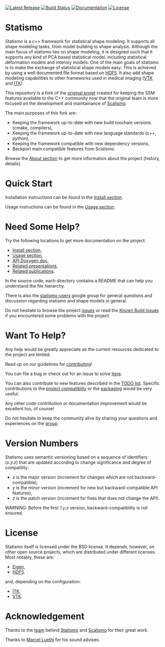 [![Latest Release](https://img.shields.io/badge/release-statismo%2F0.11.0-blue.svg)](https://github.com/kenavolic/statismo/releases)
[![Build Status](https://api.travis-ci.org/kenavolic/statismo.svg?branch=develop)](https://travis-ci.org/kenavolic/statismo)
[![Documentation](https://img.shields.io/badge/docs-doxygen-blue.svg)](http://kenavolic.github.io/statismo/)
[![License](https://img.shields.io/badge/license-BSD%203--Clause-blue.svg)](https://opensource.org/licenses/BSD-3-Clause)

Statismo
========

Statismo is a c++ framework for statistical shape modeling. It supports all shape modeling tasks, from model building to shape analysis. Although the main focus of statismo lies on shape modeling, it is designed such that it supports any kind of PCA based statistical model, including statistical deformation models and intensiy models. One of the main goals of statismo is to make the exchange of statistical shape models easy. This is achieved by using a well documented file format based on [HDF5](https://www.hdfgroup.org). It also add shape modeling capabilities to other frameworks used in medical imaging ([VTK](https://vtk.org/) and [ITK](https://itk.org/)).

This repository is a fork of the [original projet](https://github.com/statismo/statismo) created for keeping the SSM features available to the C++ community now that the original
team is more focused on the development and maintainance of [Scalismo](https://github.com/unibas-gravis/scalismo).

The main purposes of this fork are:
* Keeping the framework up-to-date with new build toochain versions (cmake, compilers),
* Keeping the framework up-to-date with new language standards (c++, python),
* Keeping the framework compatible with new dependency versions,
* Backport main compatible features from Scalismo.

Browse the [About section](doc/md/ABOUT.md) to get more information about the project (history, details).

Quick Start
===========

Installation instructions can be found in the [Install section](doc/md/INSTALL.md).

Usage instructions can be found in the [Usage section](doc/md/USE.md).

Need Some Help?
===============

Try the following locations to get more documentation on the project:
* [Install section](doc/md/INSTALL.md),
* [Usage section](doc/md/USE.md),
* [API Doxygen doc](http://kenavolic.github.io/statismo/),
* [Related presentations](doc/md/ABOUT.md#Presentations),
* [Related publications](doc/md/ABOUT.md#Scientific-Publications).

In the source code, each directory contains a README that can help you understand the file hierarchy.

There is also the [statismo-users](https://groups.google.com/forum/#!forum/statismo-users) google group for general questions and discussion regarding statismo and shape models in general.

Do not hesitate to browse the project [issues](https://github.com/kenavolic/statismo/issues) or read the [Known Build Issues](doc/md/INSTALL.md#Known-Build-Issues) if you encountered some problems with the project.

Want To Help?
=============

Any help would be greatly appreciate as the current resources dedicated
to the project are limited.

Read up on our guidelines for [contributing](CONTRIBUTING.md)!

You can file a bug or check out for an issue to solve [here](https://github.com/kenavolic/statismo/issues).

You can also contribute to new features described in the [TODO list](doc/md/TODO.md). Specific contributions to the [project compatiblity](doc/md/TODO.md#Compatibility) or the [packaging](doc/md/TODO.md#Packaging) would be very useful.

Any other code contribution or documentation improvement would be excellent too, of course!

Do not hesitate to keep the community alive by sharing your questions and experiences on the [group](https://groups.google.com/forum/#!forum/statismo-users).

Version Numbers
===============

Statismo uses semantic versioning based on a sequence of identifiers (*x.y.z*) that are updated according to change significance and degree of compatility:
* *x* is the major version (increment for changes which are not backward-compatible),
* *y* is the minor version (increment for new but backward-compatible API features),
* *z* is the patch version (increment for fixes that does not change the API).

WARNING: Before the first *1.y.z* version, backward-compatibility is not ensured.

License
=======

Statismo itself is licensed under the BSD license. It depends, however, on other open source projects, which are distributed under different licenses. Most notably, these are: 
* [Eigen](http://eigen.tuxfamily.org),
* [HDF5](http://www.hdfgroup.org).

and, depending on the configuration:
* [ITK](http://www.itk.org),
* [VTK](http://www.vtk.org).


Acknowledgement
===============

Thanks to the [team](doc/md/ABOUT.md#History) behind [Statismo](https://github.com/statismo/statismo) and [Scalismo](https://github.com/unibas-gravis/scalismo) for their great work.

Thanks to [Marcel Luethi](https://github.com/marcelluethi) for his sound advises.
